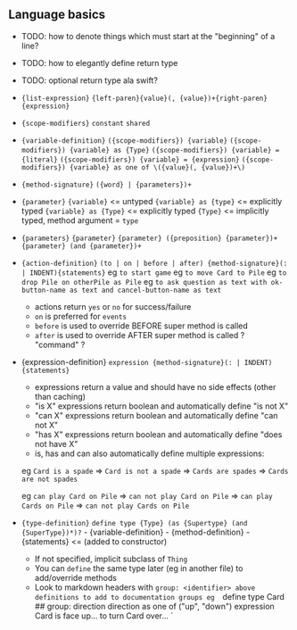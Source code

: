 Language basics
---------------

- TODO: how to denote things which must start at the "beginning" of a line?
- TODO: how to elegantly define return type
- TODO: optional return type ala swift?

- `{list-expression}`
	`{left-paren}{value}(, {value})+{right-paren}`
	`{expression}`

- `{scope-modifiers}`
	`constant`
	`shared`

- `{variable-definition}`
	`({scope-modifiers}) {variable}`
	`({scope-modifiers}) {variable} as {Type}`
	`({scope-modifiers}) {variable} = {literal}`
	`({scope-modifiers}) {variable} = {expression}`
	`({scope-modifiers}) {variable} as one of \({value}(, {value})+\)`

- `{method-signature}`
	`({word} | {parameters})+`

- `{parameter}`
	`{variable}`					<= untyped
	`{variable} as {type}`			<= explicitly typed
	`{variable} as {Type}`			<= explicitly typed
	`{Type}`						<= implicitly typed, method argument = `type`

- `{parameters}`
	`{parameter}`
	`{parameter} ({preposition} {parameter})+`
	`{parameter} (and {parameter})+`

- `{action-definition}`
	`(to | on | before | after) {method-signature}(: | INDENT){statements}`
	eg	`to start game`
	eg	`to move Card to Pile`
	eg	`to drop Pile on otherPile as Pile`
	eg	`to ask question as text with ok-button-name as text and cancel-button-name as text`

	- actions return `yes` or `no` for success/failure
	- `on` is preferred for `events`
	- `before` is used to override BEFORE super method is called
	- `after` is used to override AFTER super method is called
	? "command" ?

- {expression-definition}
	`expression {method-signature}(: | INDENT){statements}`

	- expressions return a value and should have no side effects (other than caching)
	- "is X" expressions return boolean and automatically define "is not X"
	- "can X" expressions return boolean and automatically define "can not X"
	- "has X" expressions return boolean and automatically define "does not have X"
	- is, has and can also automatically define multiple expressions:

	eg	`Card is a spade`
		=>	`Card is not a spade`
		=>	`Cards are spades`
		=>	`Cards are not spades`

	eg	`can play Card on Pile`
		=>	`can not play Card on Pile`
		=>	`can play Cards on Pile`
		=>	`can not play Cards on Pile`



- `{type-definition}`
	`define type {Type} (as {Supertype} (and {SuperType})*)?`
		- {variable-definition}
		- {method-definition}
		- {statements}				<= (added to constructor)

	- If not specified, implicit subclass of `Thing`
	- You can `define` the same type later (eg in another file) to add/override methods
	- Look to markdown headers with `group: <identifier> above definitions to add to documentation groups
		eg	`define type Card
				## group: direction
				direction as one of ("up", "down")
				expression Card is face up...
				to turn Card over...
			`
